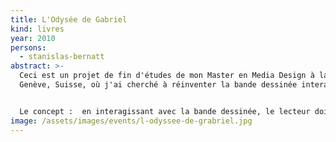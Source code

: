 ```yaml
---
title: L'Odysée de Gabriel
kind: livres
year: 2010
persons:
  - stanislas-bernatt
abstract: >-
  Ceci est un projet de fin d'études de mon Master en Media Design à la HEAD de
  Genève, Suisse, où j'ai cherché à réinventer la bande dessinée interactive.


  Le concept :  en interagissant avec la bande dessinée, le lecteur doit guider Gabriel pour sauver Pénélope. C'est en traçant les contours des cases qu'il suivra le cheminement de l'histoire en faisant attention à déjouer les pièges et énigmes. La seule manette de jeu dans ce projet interactif est votre stylo-bille ou crayon à papier.
image: /assets/images/events/l-odyssee-de-grabriel.jpg
---
```

